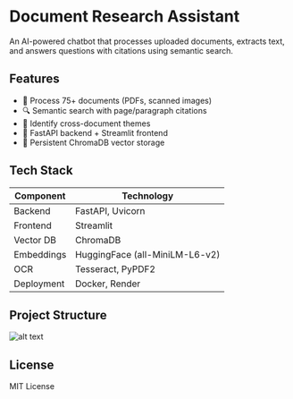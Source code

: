 # Document Research Assistant

An AI-powered chatbot that processes uploaded documents, extracts text, and answers questions with citations using semantic search.

## Features

- 📄 Process 75+ documents (PDFs, scanned images)
- 🔍 Semantic search with page/paragraph citations
- 🧠 Identify cross-document themes
- 🚀 FastAPI backend + Streamlit frontend
- 💾 Persistent ChromaDB vector storage

## Tech Stack

| Component  | Technology                     |
| ---------- | ------------------------------ |
| Backend    | FastAPI, Uvicorn               |
| Frontend   | Streamlit                      |
| Vector DB  | ChromaDB                       |
| Embeddings | HuggingFace (all-MiniLM-L6-v2) |
| OCR        | Tesseract, PyPDF2              |
| Deployment | Docker, Render                 |

## Project Structure

![alt text](image.png)

## License

MIT License
